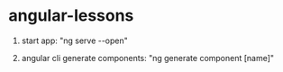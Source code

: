 # angular-lessons

1. start app: "ng serve --open"

1. angular cli generate components: "ng generate component [name]"
